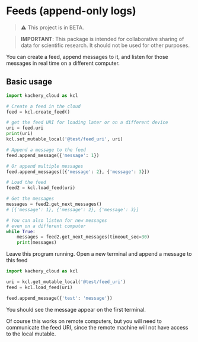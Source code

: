# Feeds (append-only logs)

> :warning: This project is in BETA.

> **IMPORTANT**: This package is intended for collaborative sharing of data for scientific research. It should not be used for other purposes.

You can create a feed, append messages to it, and listen for those messages in real time on a different computer.

## Basic usage

```python
import kachery_cloud as kcl

# Create a feed in the cloud
feed = kcl.create_feed()

# get the feed URI for loading later or on a different device
uri = feed.uri
print(uri)
kcl.set_mutable_local('@test/feed_uri', uri)

# Append a message to the feed
feed.append_message({'message': 1})

# Or append multiple messages
feed.append_messages([{'message': 2}, {'message': 3}])

# Load the feed
feed2 = kcl.load_feed(uri)

# Get the messages
messages = feed2.get_next_messages()
# [{'message': 1}, {'message': 2}, {'message': 3}]

# You can also listen for new messages
# even on a different computer
while True:
    messages = feed2.get_next_messages(timeout_sec=30)
    print(messages)
```

Leave this program running. Open a new terminal and append a message to this feed

```python
import kachery_cloud as kcl

uri = kcl.get_mutable_local('@test/feed_uri')
feed = kcl.load_feed(uri)

feed.append_message({'test': 'message'})
```

You should see the message appear on the first terminal.

Of course this works on remote computers, but you will need to communicate the feed URI, since the remote machine will not have access to the local mutable.